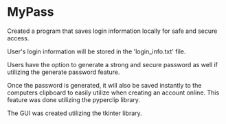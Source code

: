 # MyPass
Created a program that saves login information locally for safe and secure access. 

User's login information will be stored in the 'login_info.txt' file. 

Users have the option to generate a strong and secure password as well if utilizing the generate password feature. 

Once the password is generated, it will also be saved instantly to the computers clipboard to easily utilize when creating an account online. 
This feature was done utilizing the pyperclip library. 

The GUI was created utilizing the tkinter library.
